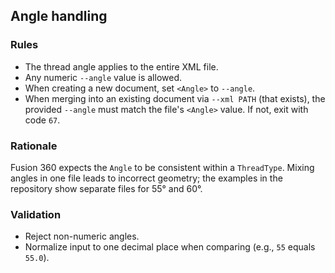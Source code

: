 ## Angle handling

### Rules

- The thread angle applies to the entire XML file.
- Any numeric `--angle` value is allowed.
- When creating a new document, set `<Angle>` to `--angle`.
- When merging into an existing document via `--xml PATH` (that exists), the provided `--angle` must match the file's `<Angle>` value. If not, exit with code `67`.

### Rationale

Fusion 360 expects the `Angle` to be consistent within a `ThreadType`. Mixing angles in one file leads to incorrect geometry; the examples in the repository show separate files for 55° and 60°.

### Validation

- Reject non-numeric angles.
- Normalize input to one decimal place when comparing (e.g., `55` equals `55.0`).


